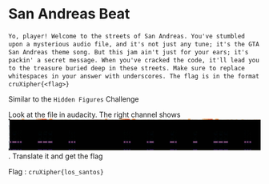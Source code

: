 # San Andreas Beat

```
Yo, player! Welcome to the streets of San Andreas. You've stumbled upon a mysterious audio file, and it's not just any tune; it's the GTA San Andreas theme song. But this jam ain't just for your ears; it's packin' a secret message. When you've cracked the code, it'll lead you to the treasure buried deep in these streets. Make sure to replace whitespaces in your answer with underscores. The flag is in the format cruXipher{<flag>}
```


Similar to the `Hidden Figures` Challenge

Look at the file in audacity. The right channel shows ![morse code](./Morse.png). Translate it and get the flag


Flag : `cruXipher{los_santos}`
